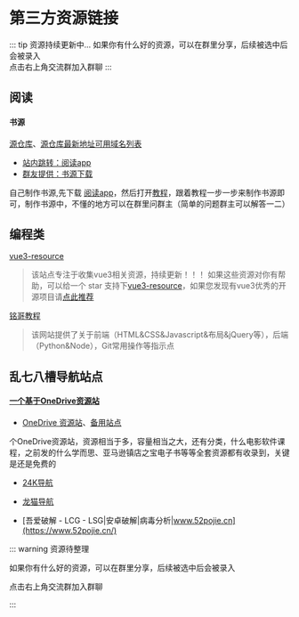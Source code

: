# 第三方资源链接
::: tip 资源持续更新中...
如果你有什么好的资源，可以在群里分享，后续被选中后会被录入 <br>
点击右上角交流群加入群聊
:::

## 阅读

#### 书源

[源仓库](http://www.yckceo.com/yuedu/shuyuan/index.html)、[源仓库最新地址可用域名列表](http://yckceo.vip/)

- [站内跳转：阅读app](/utils/software.md#开源阅读)
- [群友提供：书源下载](https://www.aliyundrive.com/s/Nu6C9Bxabiz)

自己制作书源,先下载 [阅读app](/utils/software.md#开源阅读)，然后打开[教程](https://www.bilibili.com/video/BV1V64y1872J?spm_id_from=333.337.search-card.all.click&vd_source=4db4edf8e68a4ceac9f0a41212e6f026)，跟着教程一步一步来制作书源即可，制作书源中，不懂的地方可以在群里问群主（简单的问题群主可以解答一二）



## 编程类

[vue3-resource](https://hu-snail.github.io/vue3-resource/)

> 该站点专注于收集vue3相关资源，持续更新！！！ 如果这些资源对你有帮助，可以给一个 star 支持下[vue3-resource](https://github.com/hu-snail/vue3-resource)，如果您发现有vue3优秀的开源项目请[点此推荐](https://github.com/hu-snail/vue3-resource/issues/new)

 [铭哥教程](https://learn.fuming.site/)

> 该网站提供了关于前端（HTML&CSS&Javascript&布局&jQuery等），后端（Python&Node），Git常用操作等指示点






## 乱七八槽导航站点
#### [一个基于OneDrive资源站](https://www.ahhhhfs.com/)

- [OneDrive 资源站](https://apps.weixinqqq.com/)、[备用站点](https://app.530wx.com/plugins/wechat/h5/mall/1/?#/pages/web/web?url=https%253A%252F%252Fapps.weixinqqq.com)

个OneDrive资源站，资源相当于多，容量相当之大，还有分类，什么电影软件课程，之前发的什么学而思、亚马逊镇店之宝电子书等等全套资源都有收录到，关键是还是免费的

- [24K导航](https://www.24kdh.com/)

- [龙猫导航](https://ailongmiao.com/movie/)

- [吾爱破解 - LCG - LSG|安卓破解|病毒分析|www.52pojie.cn](https://www.52pojie.cn/)





::: warning 资源待整理

如果你有什么好的资源，可以在群里分享，后续被选中后会被录入 <br>

点击右上角交流群加入群聊

:::